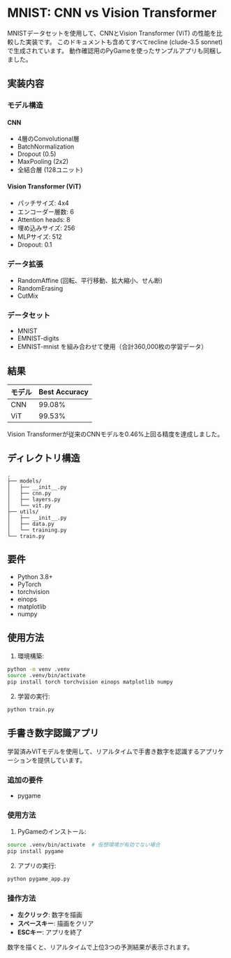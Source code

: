 # MNIST: CNN vs Vision Transformer

MNISTデータセットを使用して、CNNとVision Transformer (ViT) の性能を比較した実装です。
このドキュメントも含めてすべてrecline (clude-3.5 sonnet)で生成されています。
動作確認用のPyGameを使ったサンプルアプリも同梱しました。

## 実装内容

### モデル構造

#### CNN
- 4層のConvolutional層
- BatchNormalization
- Dropout (0.5)
- MaxPooling (2x2)
- 全結合層 (128ユニット)

#### Vision Transformer (ViT)
- パッチサイズ: 4x4
- エンコーダー層数: 6
- Attention heads: 8
- 埋め込みサイズ: 256
- MLPサイズ: 512
- Dropout: 0.1

### データ拡張
- RandomAffine (回転、平行移動、拡大縮小、せん断)
- RandomErasing
- CutMix

### データセット
- MNIST
- EMNIST-digits
- EMNIST-mnist
を組み合わせて使用（合計360,000枚の学習データ）

## 結果

| モデル | Best Accuracy |
|--------|--------------|
| CNN    | 99.08%      |
| ViT    | 99.53%      |

Vision Transformerが従来のCNNモデルを0.46%上回る精度を達成しました。

## ディレクトリ構造

```
.
├── models/
│   ├── __init__.py
│   ├── cnn.py
│   ├── layers.py
│   └── vit.py
├── utils/
│   ├── __init__.py
│   ├── data.py
│   └── training.py
└── train.py
```

## 要件

- Python 3.8+
- PyTorch
- torchvision
- einops
- matplotlib
- numpy

## 使用方法

1. 環境構築:
```bash
python -m venv .venv
source .venv/bin/activate
pip install torch torchvision einops matplotlib numpy
```

2. 学習の実行:
```bash
python train.py
```

## 手書き数字認識アプリ

学習済みViTモデルを使用して、リアルタイムで手書き数字を認識するアプリケーションを提供しています。

### 追加の要件

- pygame

### 使用方法

1. PyGameのインストール:
```bash
source .venv/bin/activate  # 仮想環境が有効でない場合
pip install pygame
```

2. アプリの実行:
```bash
python pygame_app.py
```

### 操作方法

- **左クリック**: 数字を描画
- **スペースキー**: 描画をクリア
- **ESCキー**: アプリを終了

数字を描くと、リアルタイムで上位3つの予測結果が表示されます。
